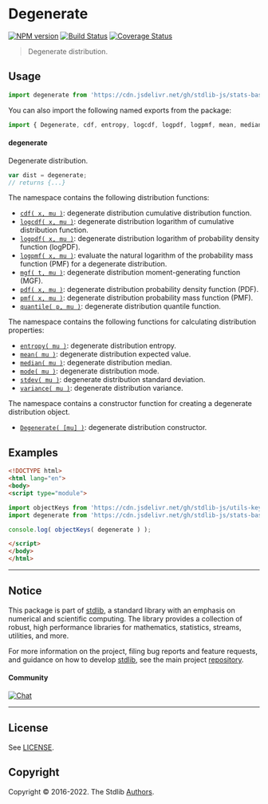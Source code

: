 <!--

@license Apache-2.0

Copyright (c) 2018 The Stdlib Authors.

Licensed under the Apache License, Version 2.0 (the "License");
you may not use this file except in compliance with the License.
You may obtain a copy of the License at

   http://www.apache.org/licenses/LICENSE-2.0

Unless required by applicable law or agreed to in writing, software
distributed under the License is distributed on an "AS IS" BASIS,
WITHOUT WARRANTIES OR CONDITIONS OF ANY KIND, either express or implied.
See the License for the specific language governing permissions and
limitations under the License.

-->

# Degenerate

[![NPM version][npm-image]][npm-url] [![Build Status][test-image]][test-url] [![Coverage Status][coverage-image]][coverage-url] <!-- [![dependencies][dependencies-image]][dependencies-url] -->

> Degenerate distribution.



<section class="usage">

## Usage

```javascript
import degenerate from 'https://cdn.jsdelivr.net/gh/stdlib-js/stats-base-dists-degenerate@esm/index.mjs';
```

You can also import the following named exports from the package:

```javascript
import { Degenerate, cdf, entropy, logcdf, logpdf, logpmf, mean, median, mgf, mode, pdf, pmf, quantile, stdev, variance } from 'https://cdn.jsdelivr.net/gh/stdlib-js/stats-base-dists-degenerate@esm/index.mjs';
```

#### degenerate

Degenerate distribution.

```javascript
var dist = degenerate;
// returns {...}
```

The namespace contains the following distribution functions:

<!-- <toc pattern="*+(cdf|pdf|pmf|mgf|quantile)*"> -->

<div class="namespace-toc">

-   <span class="signature">[`cdf( x, mu )`][@stdlib/stats/base/dists/degenerate/cdf]</span><span class="delimiter">: </span><span class="description">degenerate distribution cumulative distribution function.</span>
-   <span class="signature">[`logcdf( x, mu )`][@stdlib/stats/base/dists/degenerate/logcdf]</span><span class="delimiter">: </span><span class="description">degenerate distribution logarithm of cumulative distribution function.</span>
-   <span class="signature">[`logpdf( x, mu )`][@stdlib/stats/base/dists/degenerate/logpdf]</span><span class="delimiter">: </span><span class="description">degenerate distribution logarithm of probability density function (logPDF).</span>
-   <span class="signature">[`logpmf( x, mu )`][@stdlib/stats/base/dists/degenerate/logpmf]</span><span class="delimiter">: </span><span class="description">evaluate the natural logarithm of the probability mass function (PMF) for a degenerate distribution.</span>
-   <span class="signature">[`mgf( t, mu )`][@stdlib/stats/base/dists/degenerate/mgf]</span><span class="delimiter">: </span><span class="description">degenerate distribution moment-generating function (MGF).</span>
-   <span class="signature">[`pdf( x, mu )`][@stdlib/stats/base/dists/degenerate/pdf]</span><span class="delimiter">: </span><span class="description">degenerate distribution probability density function (PDF).</span>
-   <span class="signature">[`pmf( x, mu )`][@stdlib/stats/base/dists/degenerate/pmf]</span><span class="delimiter">: </span><span class="description">degenerate distribution probability mass function (PMF).</span>
-   <span class="signature">[`quantile( p, mu )`][@stdlib/stats/base/dists/degenerate/quantile]</span><span class="delimiter">: </span><span class="description">degenerate distribution quantile function.</span>

</div>

<!-- </toc> -->

The namespace contains the following functions for calculating distribution properties:

<!-- <toc pattern="*+(entropy|kurtosis|mean|median|mode|skewness|stdev|variance)*"> -->

<div class="namespace-toc">

-   <span class="signature">[`entropy( mu )`][@stdlib/stats/base/dists/degenerate/entropy]</span><span class="delimiter">: </span><span class="description">degenerate distribution entropy.</span>
-   <span class="signature">[`mean( mu )`][@stdlib/stats/base/dists/degenerate/mean]</span><span class="delimiter">: </span><span class="description">degenerate distribution expected value.</span>
-   <span class="signature">[`median( mu )`][@stdlib/stats/base/dists/degenerate/median]</span><span class="delimiter">: </span><span class="description">degenerate distribution median.</span>
-   <span class="signature">[`mode( mu )`][@stdlib/stats/base/dists/degenerate/mode]</span><span class="delimiter">: </span><span class="description">degenerate distribution mode.</span>
-   <span class="signature">[`stdev( mu )`][@stdlib/stats/base/dists/degenerate/stdev]</span><span class="delimiter">: </span><span class="description">degenerate distribution standard deviation.</span>
-   <span class="signature">[`variance( mu )`][@stdlib/stats/base/dists/degenerate/variance]</span><span class="delimiter">: </span><span class="description">degenerate distribution variance.</span>

</div>

<!-- </toc> -->

The namespace contains a constructor function for creating a degenerate distribution object.

<!-- <toc pattern="*ctor*"> -->

<div class="namespace-toc">

-   <span class="signature">[`Degenerate( [mu] )`][@stdlib/stats/base/dists/degenerate/ctor]</span><span class="delimiter">: </span><span class="description">degenerate distribution constructor.</span>

</div>

<!-- </toc> -->

</section>

<!-- /.usage -->

<section class="examples">

## Examples

<!-- TODO: better examples -->

<!-- eslint no-undef: "error" -->

```html
<!DOCTYPE html>
<html lang="en">
<body>
<script type="module">

import objectKeys from 'https://cdn.jsdelivr.net/gh/stdlib-js/utils-keys@esm/index.mjs';
import degenerate from 'https://cdn.jsdelivr.net/gh/stdlib-js/stats-base-dists-degenerate@esm/index.mjs';

console.log( objectKeys( degenerate ) );

</script>
</body>
</html>
```

</section>

<!-- /.examples -->

<!-- Section for related `stdlib` packages. Do not manually edit this section, as it is automatically populated. -->

<section class="related">

</section>

<!-- /.related -->

<!-- Section for all links. Make sure to keep an empty line after the `section` element and another before the `/section` close. -->


<section class="main-repo" >

* * *

## Notice

This package is part of [stdlib][stdlib], a standard library with an emphasis on numerical and scientific computing. The library provides a collection of robust, high performance libraries for mathematics, statistics, streams, utilities, and more.

For more information on the project, filing bug reports and feature requests, and guidance on how to develop [stdlib][stdlib], see the main project [repository][stdlib].

#### Community

[![Chat][chat-image]][chat-url]

---

## License

See [LICENSE][stdlib-license].


## Copyright

Copyright &copy; 2016-2022. The Stdlib [Authors][stdlib-authors].

</section>

<!-- /.stdlib -->

<!-- Section for all links. Make sure to keep an empty line after the `section` element and another before the `/section` close. -->

<section class="links">

[npm-image]: http://img.shields.io/npm/v/@stdlib/stats-base-dists-degenerate.svg
[npm-url]: https://npmjs.org/package/@stdlib/stats-base-dists-degenerate

[test-image]: https://github.com/stdlib-js/stats-base-dists-degenerate/actions/workflows/test.yml/badge.svg?branch=v0.0.7
[test-url]: https://github.com/stdlib-js/stats-base-dists-degenerate/actions/workflows/test.yml?query=branch:v0.0.7

[coverage-image]: https://img.shields.io/codecov/c/github/stdlib-js/stats-base-dists-degenerate/main.svg
[coverage-url]: https://codecov.io/github/stdlib-js/stats-base-dists-degenerate?branch=main

<!--

[dependencies-image]: https://img.shields.io/david/stdlib-js/stats-base-dists-degenerate.svg
[dependencies-url]: https://david-dm.org/stdlib-js/stats-base-dists-degenerate/main

-->

[chat-image]: https://img.shields.io/gitter/room/stdlib-js/stdlib.svg
[chat-url]: https://gitter.im/stdlib-js/stdlib/

[stdlib]: https://github.com/stdlib-js/stdlib

[stdlib-authors]: https://github.com/stdlib-js/stdlib/graphs/contributors

[umd]: https://github.com/umdjs/umd
[es-module]: https://developer.mozilla.org/en-US/docs/Web/JavaScript/Guide/Modules

[deno-url]: https://github.com/stdlib-js/stats-base-dists-degenerate/tree/deno
[umd-url]: https://github.com/stdlib-js/stats-base-dists-degenerate/tree/umd
[esm-url]: https://github.com/stdlib-js/stats-base-dists-degenerate/tree/esm
[branches-url]: https://github.com/stdlib-js/stats-base-dists-degenerate/blob/main/branches.md

[stdlib-license]: https://raw.githubusercontent.com/stdlib-js/stats-base-dists-degenerate/main/LICENSE

<!-- <toc-links> -->

[@stdlib/stats/base/dists/degenerate/ctor]: https://github.com/stdlib-js/stats-base-dists-degenerate-ctor/tree/esm

[@stdlib/stats/base/dists/degenerate/entropy]: https://github.com/stdlib-js/stats-base-dists-degenerate-entropy/tree/esm

[@stdlib/stats/base/dists/degenerate/mean]: https://github.com/stdlib-js/stats-base-dists-degenerate-mean/tree/esm

[@stdlib/stats/base/dists/degenerate/median]: https://github.com/stdlib-js/stats-base-dists-degenerate-median/tree/esm

[@stdlib/stats/base/dists/degenerate/mode]: https://github.com/stdlib-js/stats-base-dists-degenerate-mode/tree/esm

[@stdlib/stats/base/dists/degenerate/stdev]: https://github.com/stdlib-js/stats-base-dists-degenerate-stdev/tree/esm

[@stdlib/stats/base/dists/degenerate/variance]: https://github.com/stdlib-js/stats-base-dists-degenerate-variance/tree/esm

[@stdlib/stats/base/dists/degenerate/cdf]: https://github.com/stdlib-js/stats-base-dists-degenerate-cdf/tree/esm

[@stdlib/stats/base/dists/degenerate/logcdf]: https://github.com/stdlib-js/stats-base-dists-degenerate-logcdf/tree/esm

[@stdlib/stats/base/dists/degenerate/logpdf]: https://github.com/stdlib-js/stats-base-dists-degenerate-logpdf/tree/esm

[@stdlib/stats/base/dists/degenerate/logpmf]: https://github.com/stdlib-js/stats-base-dists-degenerate-logpmf/tree/esm

[@stdlib/stats/base/dists/degenerate/mgf]: https://github.com/stdlib-js/stats-base-dists-degenerate-mgf/tree/esm

[@stdlib/stats/base/dists/degenerate/pdf]: https://github.com/stdlib-js/stats-base-dists-degenerate-pdf/tree/esm

[@stdlib/stats/base/dists/degenerate/pmf]: https://github.com/stdlib-js/stats-base-dists-degenerate-pmf/tree/esm

[@stdlib/stats/base/dists/degenerate/quantile]: https://github.com/stdlib-js/stats-base-dists-degenerate-quantile/tree/esm

<!-- </toc-links> -->

</section>

<!-- /.links -->
